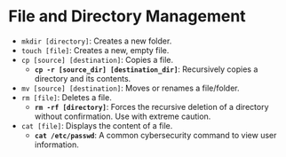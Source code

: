 # File and Directory Management

- `mkdir [directory]`: Creates a new folder.
- `touch [file]`: Creates a new, empty file.
- `cp [source] [destination]`: Copies a file.
  - **`cp -r [source_dir] [destination_dir]`**: Recursively copies a directory and its contents.
- `mv [source] [destination]`: Moves or renames a file/folder.
- `rm [file]`: Deletes a file.
  - **`rm -rf [directory]`**: Forces the recursive deletion of a directory without confirmation. Use with extreme caution.
- `cat [file]`: Displays the content of a file.
  - **`cat /etc/passwd`**: A common cybersecurity command to view user information.
